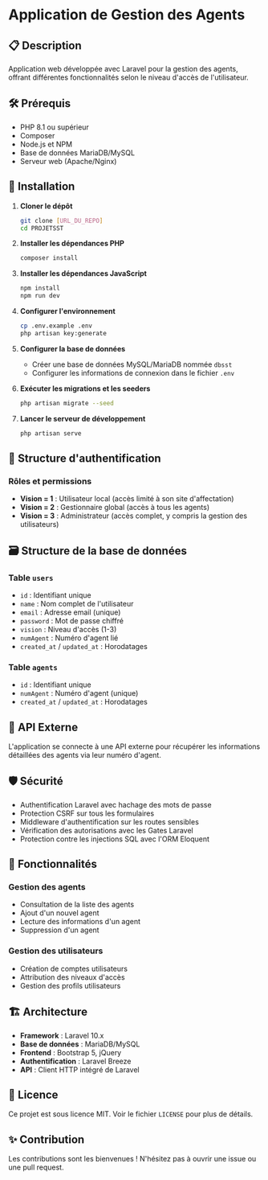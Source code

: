 # Application de Gestion des Agents

## 📋 Description

Application web développée avec Laravel pour la gestion des agents, offrant différentes fonctionnalités selon le niveau d'accès de l'utilisateur.

## 🛠️ Prérequis

- PHP 8.1 ou supérieur
- Composer
- Node.js et NPM
- Base de données MariaDB/MySQL
- Serveur web (Apache/Nginx)

## 🚀 Installation

1. **Cloner le dépôt**
   ```bash
   git clone [URL_DU_REPO]
   cd PROJETSST
   ```

2. **Installer les dépendances PHP**
   ```bash
   composer install
   ```

3. **Installer les dépendances JavaScript**
   ```bash
   npm install
   npm run dev
   ```

4. **Configurer l'environnement**
   ```bash
   cp .env.example .env
   php artisan key:generate
   ```

5. **Configurer la base de données**
   - Créer une base de données MySQL/MariaDB nommée `dbsst`
   - Configurer les informations de connexion dans le fichier `.env`

6. **Exécuter les migrations et les seeders**
   ```bash
   php artisan migrate --seed
   ```

7. **Lancer le serveur de développement**
   ```bash
   php artisan serve
   ```

## 🔐 Structure d'authentification

### Rôles et permissions

- **Vision = 1** : Utilisateur local (accès limité à son site d'affectation)
- **Vision = 2** : Gestionnaire global (accès à tous les agents)
- **Vision = 3** : Administrateur (accès complet, y compris la gestion des utilisateurs)

## 🗃️ Structure de la base de données

### Table `users`
- `id` : Identifiant unique
- `name` : Nom complet de l'utilisateur
- `email` : Adresse email (unique)
- `password` : Mot de passe chiffré
- `vision` : Niveau d'accès (1-3)
- `numAgent` : Numéro d'agent lié
- `created_at` / `updated_at` : Horodatages

### Table `agents`
- `id` : Identifiant unique
- `numAgent` : Numéro d'agent (unique)
- `created_at` / `updated_at` : Horodatages

## 🔄 API Externe

L'application se connecte à une API externe pour récupérer les informations détaillées des agents via leur numéro d'agent.

## 🛡️ Sécurité

- Authentification Laravel avec hachage des mots de passe
- Protection CSRF sur tous les formulaires
- Middleware d'authentification sur les routes sensibles
- Vérification des autorisations avec les Gates Laravel
- Protection contre les injections SQL avec l'ORM Eloquent

## 📝 Fonctionnalités

### Gestion des agents
- Consultation de la liste des agents
- Ajout d'un nouvel agent
- Lecture des informations d'un agent
- Suppression d'un agent

### Gestion des utilisateurs
- Création de comptes utilisateurs
- Attribution des niveaux d'accès
- Gestion des profils utilisateurs

## 🏗️ Architecture

- **Framework** : Laravel 10.x
- **Base de données** : MariaDB/MySQL
- **Frontend** : Bootstrap 5, jQuery
- **Authentification** : Laravel Breeze
- **API** : Client HTTP intégré de Laravel

## 📄 Licence

Ce projet est sous licence MIT. Voir le fichier `LICENSE` pour plus de détails.

## ✨ Contribution

Les contributions sont les bienvenues ! N'hésitez pas à ouvrir une issue ou une pull request.
